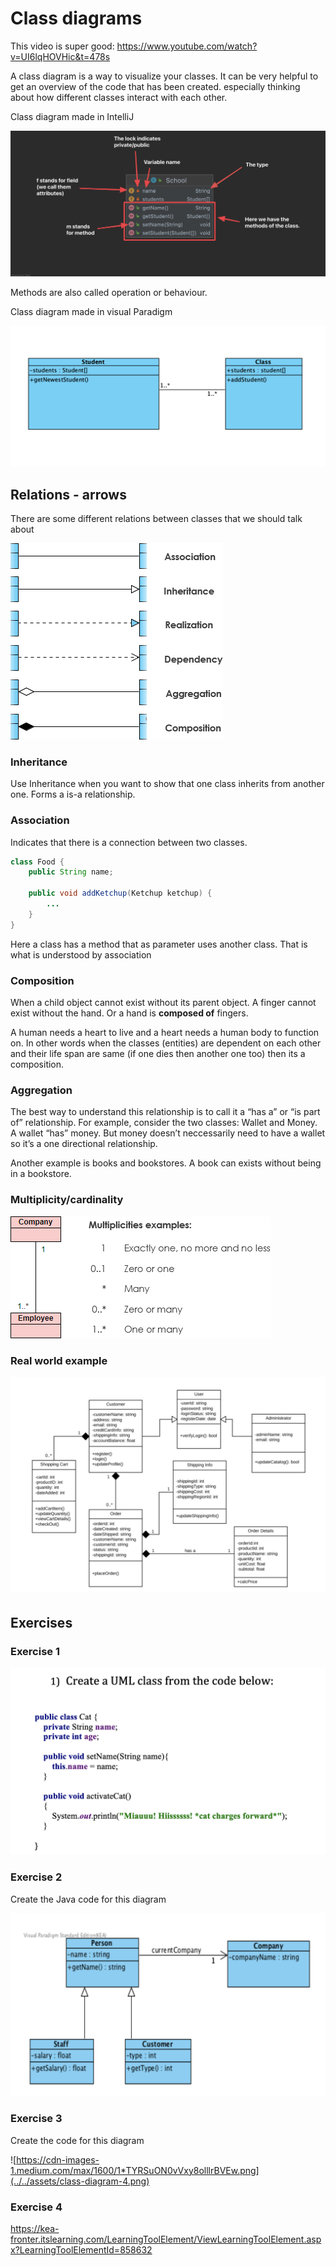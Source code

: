 # Class diagrams

This video is super good: https://www.youtube.com/watch?v=UI6lqHOVHic&t=478s



A class diagram is a way to visualize your classes. It can be very helpful to get an overview of the code that has been created. especially thinking about how different classes interact with each other. 



Class diagram made in IntelliJ

![Class diagram explanation](../../assets/class-diagram-explanation.png)

Methods are also called operation or behaviour. 



Class diagram made in visual Paradigm

![CleanShot 2021-09-28 at 13.15.48@2x](../../assets/class-diagram-visual-paradigm.png)



## Relations - arrows

There are some different relations between classes that we should talk about



![Relationships between classes](../../assets/class-diagram-relationships.png)





### Inheritance

Use Inheritance when you want to show that one class inherits from another one. Forms a is-a relationship.



### Association

Indicates that there is a connection between two classes. 

```java
class Food {
	public String name;
	
	public void addKetchup(Ketchup ketchup) {
		...
	}
}
```

Here a class has a method that as parameter uses another class. That is what is understood by association



### Composition

When a child object cannot exist without its parent object. A finger cannot exist without the hand. Or a hand is **composed of** fingers.

A human needs a heart to live and a heart needs a human body to function  on. In other words when the classes (entities) are dependent on each other and their life span are same (if one dies then another one too)  then its a composition.



### Aggregation

The best way to understand this relationship is to call it a “has a” or  “is part of” relationship. For example, consider the two classes: Wallet and Money. A wallet “has” money. But money doesn’t neccessarily need to have a wallet so it’s a one directional relationship.

Another example is books and bookstores. A book can exists without being in a bookstore. 



### Multiplicity/cardinality

![multiplicities](../../assets/multiplicities.png)



### Real world example

![Class diagram example](../../assets/class-diagram-example.png)



## Exercises



### Exercise 1

![Exercise 1](../../assets/class-diagram-exercise-1.png)



### Exercise 2

Create the Java code for this diagram

![Class diagram exercise 2](../../assets/class-diagram-2.png)



### Exercise 3

Create the code for this diagram

![https://cdn-images-1.medium.com/max/1600/1*TYRSuON0vVxy8olllrBVEw.png](../../assets/class-diagram-4.png)



### Exercise 4

https://kea-fronter.itslearning.com/LearningToolElement/ViewLearningToolElement.aspx?LearningToolElementId=858632
